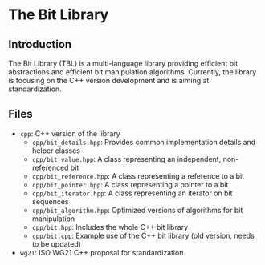 # The Bit Library

## Introduction
The Bit Library (TBL) is a multi-language library providing efficient bit abstractions and efficient bit manipulation algorithms. Currently, the library is focusing on the C++ version development and is aiming at standardization. 

## Files
* ``cpp``: C++ version of the library
  * ``cpp/bit_details.hpp``: Provides common implementation details and helper classes
  * ``cpp/bit_value.hpp``: A class representing an independent, non-referenced bit
  * ``cpp/bit_reference.hpp``: A class representing a reference to a bit
  * ``cpp/bit_pointer.hpp``: A class representing a pointer to a bit
  * ``cpp/bit_iterator.hpp``: A class representing an iterator on bit sequences
  * ``cpp/bit_algorithm.hpp``: Optimized versions of algorithms for bit manipulation
  * ``cpp/bit.hpp``: Includes the whole C++ bit library
  * ``cpp/bit.cpp``: Example use of the C++ bit library (old version, needs to be updated)
* ``wg21``: ISO WG21 C++ proposal for standardization
